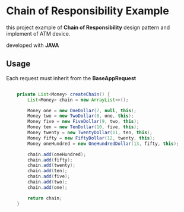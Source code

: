 # Chain of Responsibility Example

this project example of **Chain of Responsibility** design pattern and implement of ATM device.

developed with **JAVA**

## Usage

Each request must inherit from the **BaseAppRequest**

~~~ java

    private List<Money> createChain() {
        List<Money> chain = new ArrayList<>();

        Money one = new OneDollar(7, null, this);
        Money two = new TwoDollar(8, one, this);
        Money five = new FiveDollar(9, two, this);
        Money ten = new TenDollar(10, five, this);
        Money twenty = new TwentyDollar(11, ten, this);
        Money fifty = new FiftyDollar(12, twenty, this);
        Money oneHundred = new OneHundredDollar(13, fifty, this);

        chain.add(oneHundred);
        chain.add(fifty);
        chain.add(twenty);
        chain.add(ten);
        chain.add(five);
        chain.add(two);
        chain.add(one);

        return chain;
    }

~~~ 
